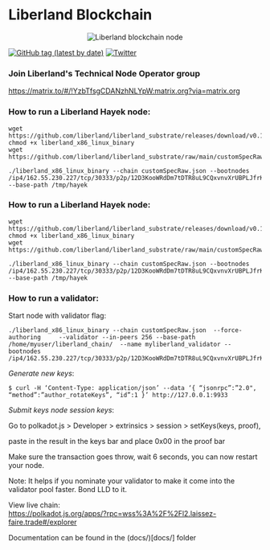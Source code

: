 # Liberland Blockchain    
<p>
<center>

  <img style="max-height: 250px;" alt="Liberland blockchain node" title="Liberland Logo" src="Liberland_official_znak.png">
</center>
</p>


[![GitHub tag (latest by date)](https://img.shields.io/github/v/tag/liberland/liberland_node)](https://github.com/liberland/liberland_node/tags) [![Twitter](https://img.shields.io/badge/Twitter-gray?logo=twitter)](https://twitter.com/liberland)


### Join Liberland's Technical Node Operator group   
https://matrix.to/#/!YzbTfsgCDANzhNLYpW:matrix.org?via=matrix.org  


### How to run a Liberland Hayek node:    
```shell
wget https://github.com/liberland/liberland_substrate/releases/download/v0.1/liberland_x86_linux_binary
chmod +x liberland_x86_linux_binary
wget https://github.com/liberland/liberland_substrate/raw/main/customSpecRaw.json

./liberland_x86_linux_binary --chain customSpecRaw.json --bootnodes /ip4/162.55.230.227/tcp/30333/p2p/12D3KooWRdDm7tDTR8uL9CQxvnvXrUBPLJfrKuHJaCLZfWz9WzeY --base-path /tmp/hayek
```   

### How to run a Liberland Hayek node:    
```shell
wget https://github.com/liberland/liberland_substrate/releases/download/v0.1/liberland_x86_linux_binary
chmod +x liberland_x86_linux_binary
wget https://github.com/liberland/liberland_substrate/raw/main/customSpecRaw.json

./liberland_x86_linux_binary --chain customSpecRaw.json --bootnodes /ip4/162.55.230.227/tcp/30333/p2p/12D3KooWRdDm7tDTR8uL9CQxvnvXrUBPLJfrKuHJaCLZfWz9WzeY --base-path /tmp/hayek
```   


### How to run a validator:
Start node with validator flag:
```
./liberland_x86_linux_binary --chain customSpecRaw.json  --force-authoring     --validator --in-peers 256 --base-path /home/myuser/liberland_chain/  --name myliberland_validator --bootnodes /ip4/162.55.230.227/tcp/30333/p2p/12D3KooWRdDm7tDTR8uL9CQxvnvXrUBPLJfrKuHJaCLZfWz9WzeY

```

*Generate new keys*:
```
$ curl -H ‘Content-Type: application/json’ --data ‘{ “jsonrpc”:”2.0", “method”:”author_rotateKeys”, “id”:1 }’ http://127.0.0.1:9933 
```

*Submit keys node session keys*:

Go to polkadot.js > Developer > extrinsics > session > setKeys(keys, proof), 

paste in the result in the keys bar and place 0x00 in the proof bar

Make sure the transaction goes throw, wait 6 seconds, you can now restart your node.

Note:
It helps if you nominate your validator to make it come into the validator pool faster. Bond LLD to it.


View live chain:   
https://polkadot.js.org/apps/?rpc=wss%3A%2F%2Fl2.laissez-faire.trade#/explorer


Documentation can be found in the (docs/)[docs/] folder


